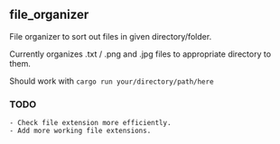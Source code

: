 ## file_organizer
File organizer to sort out files in given directory/folder.

Currently organizes .txt / .png and .jpg files to appropriate directory to them.

Should work with ```cargo run your/directory/path/here```


### TODO
    - Check file extension more efficiently.
    - Add more working file extensions.
